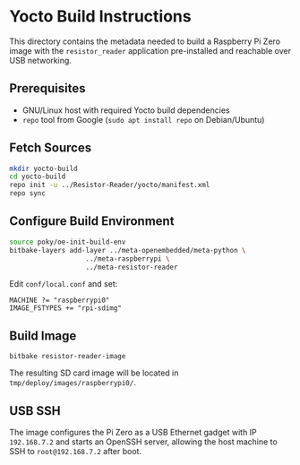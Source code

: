 # Yocto Build Instructions

This directory contains the metadata needed to build a Raspberry Pi Zero image
with the `resistor_reader` application pre-installed and reachable over USB
networking.

## Prerequisites

* GNU/Linux host with required Yocto build dependencies
* `repo` tool from Google (`sudo apt install repo` on Debian/Ubuntu)

## Fetch Sources

```bash
mkdir yocto-build
cd yocto-build
repo init -u ../Resistor-Reader/yocto/manifest.xml
repo sync
```

## Configure Build Environment

```bash
source poky/oe-init-build-env
bitbake-layers add-layer ../meta-openembedded/meta-python \
                   ../meta-raspberrypi \
                   ../meta-resistor-reader
```

Edit `conf/local.conf` and set:

```
MACHINE ?= "raspberrypi0"
IMAGE_FSTYPES += "rpi-sdimg"
```

## Build Image

```
bitbake resistor-reader-image
```

The resulting SD card image will be located in
`tmp/deploy/images/raspberrypi0/`.

## USB SSH

The image configures the Pi Zero as a USB Ethernet gadget with IP
`192.168.7.2` and starts an OpenSSH server, allowing the host machine to SSH to
`root@192.168.7.2` after boot.
